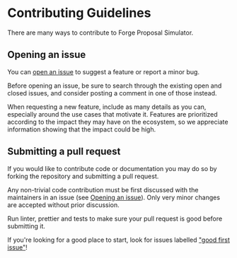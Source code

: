 # Contributing Guidelines

There are many ways to contribute to Forge Proposal Simulator.

## Opening an issue

You can [open an issue] to suggest a feature or report a minor bug. 

Before opening an issue, be sure to search through the existing open and closed issues, and consider posting a comment in one of those instead.

When requesting a new feature, include as many details as you can, especially around the use cases that motivate it. Features are prioritized according to the impact they may have on the ecosystem, so we appreciate information showing that the impact could be high.

[open an issue]: https://github.com/solidity-labs-io/forge-proposal-simulator/issues/new

## Submitting a pull request

If you would like to contribute code or documentation you may do so by forking the repository and submitting a pull request.

Any non-trivial code contribution must be first discussed with the maintainers in an issue (see [Opening an issue](#opening-an-issue)). Only very minor changes are accepted without prior discussion.

Run linter, prettier and tests to make sure your pull request is good before submitting it.

If you're looking for a good place to start, look for issues labelled ["good first issue"](https://github.com/solidity-labs-io/forge-proposal-simulator/labels/good%20first%20issue)!

